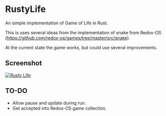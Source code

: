 # RustyLife
An simple implementation of Game of Life in Rust.

This is uses several ideas from the implementation of snake from Redox-OS (https://github.com/redox-os/games/tree/master/src/snake).

At the current state the game works, but could use several improvements.

## Screenshot

[![Rusty Life](https://media.giphy.com/media/QfswZGVlcSmiMtbj6s/giphy.gif)](https://postimg.cc/image/v2c3vx4z5/)

## TO-DO

- Allow pause and update during run.
- Get accepted into Redox-OS game collection.



